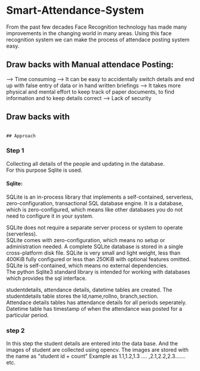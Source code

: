 # Smart-Attendance-System
                                                                                                                                           
From the past few decades Face Recognition technology has made many improvements in the changing world in many areas. Using this face recognition system we can make the process of attendace posting system easy.                                                                                                                                                 
## Draw backs with Manual attendace Posting:
--> Time consuming
--> It can be easy to accidentally switch details and end up with false entry of data or in hand written briefings
--> It takes more physical and mental effort to keep track of paper documents, to find information and to keep details correct
--> Lack of security
## Draw backs with 

                                                                                                                                                                                 ## Approach
### Step 1
Collecting all details of the people and updating in the database.                                                                         
For this purpose Sqlite is used.                                                                                                           
#### Sqlite:
SQLite is an in-process library that implements a self-contained, serverless, zero-configuration, transactional SQL database engine. It is a database, which is zero-configured, which means like other databases you do not need to configure it in your system.                     
                                                                                                                                           
SQLite does not require a separate server process or system to operate (serverless).                                                       
SQLite comes with zero-configuration, which means no setup or administration needed.
A complete SQLite database is stored in a single cross-platform disk file.
SQLite is very small and light weight, less than 400KiB fully configured or less than 250KiB with optional features omitted.               
SQLite is self-contained, which means no external dependencies.                                                                             
                                                                                                                                          The python Sqlite3 standard library is intended for working with databases which provides the sql interface.
                                                                                                                                        
studentdetails, attendance details, datetime tables are created. The studentdetails table stores the Id,name,rollno, branch,section.     
Attendace details tables has attendance details for all periods seperately. Datetime table has timestamp of when the attendance was posted for a particular period. 

### step 2

In this step the student details are entered into the data base. And the images of student are collected using opencv. The images are stored with the name as "student id + count" Example as 1.1,1.2,1.3 .... ,2.1,2.2,2.3....... etc.  
                                                                                                                                          
                                                                                                                                        


                                                                                                                                            


